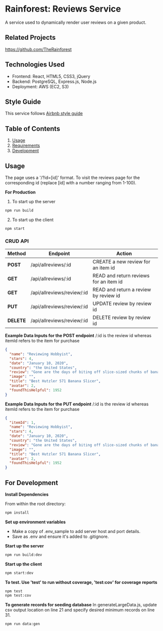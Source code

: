 # Rainforest: Reviews Service
A service used to dynamically render user reviews on a given product. 

## Related Projects
https://github.com/TheRainforest

## Technologies Used
  - Frontend: React, HTML5, CSS3, jQuery
  - Backend: PostgreSQL, Express.js, Node.js
  - Deployment: AWS (EC2, S3)

## Style Guide
This service follows [Airbnb style guide](https://github.com/airbnb/javascript)

## Table of Contents

1. [Usage](#Usage)
1. [Requirements](#requirements)
1. [Development](#development)

## Usage
The page uses a '/?id=[id]' format. To visit the reviews page for the corresponding id (replace [id] with a number ranging from 1-100).

**For Production**
1. To start up the server
```sh
npm run build
```
2. To start up the client
```sh
npm start
```

### CRUD API
|    Method    |           Endpoint          |                   Action                |
| ------------ | --------------------------- | --------------------------------------- |
| **POST**     |  /api/allreviews/:id        |  CREATE a new review for an item id     |
| **GET**      |  /api/allreviews/:id        |  READ and return reviews for an item id |
| **GET**      |  /api/allreviews/review/:id |  READ and return a review by review id  |
| **PUT**      |  /api/allreviews/review/:id |  UPDATE review by review id             |
| **DELETE**   |  /api/allreviews/review/:id |  DELETE review by review id             |

**Example Data Inputs for the POST endpoint**
/:id is the review id whereas itemId refers to the item for purchase
```json
{
  "name": "Reviewing Hobbyist",
  "stars": 4,
  "date": "January 10, 2020",
  "country": "the United States",
  "review": "Gone are the days of biting off slice-sized chunks of banana and spitting them onto a serving tray…. Next on my wish list: a kitchen tool for dividing frozen water into cube-sized chunks.",
  "image": "",
  "title": "Best Hutzler 571 Banana Slicer",
  "avatar": 2,
  "foundThisHelpful": 1952
}
```

**Example Data Inputs for the PUT endpoint**
/:id is the review id whereas itemId refers to the item for purchase
```json
{
  "itemId": 1,
  "name": "Reviewing Hobbyist",
  "stars": 4,
  "date": "January 10, 2020",
  "country": "the United States",
  "review": "Gone are the days of biting off slice-sized chunks of banana and spitting them onto a serving tray…. Next on my wish list: a kitchen tool for dividing frozen water into cube-sized chunks.",
  "image": "",
  "title": "Best Hutzler 571 Banana Slicer",
  "avatar": 2,
  "foundThisHelpful": 1952
}
```

## For Development
**Install Dependencies**

From within the root directory:
```sh
npm install
```
**Set up environment variables**
- Make a copy of .env_sample to add server host and port details.
- Save as .env and ensure it's added to .gitignore.

**Start up the server**
```sh
npm run build:dev
```
**Start up the client**
```sh
npm start:dev
```
**To test. Use 'test' to run without coverage, 'test:cov' for coverage reports**
```sh
npm test
npm test:cov
```
**To generate records for seeding database**
In generateLargeData.js, update csv output location on line 21 and specify desired minimum records on line 31.
```sh
npm run data:gen
```
